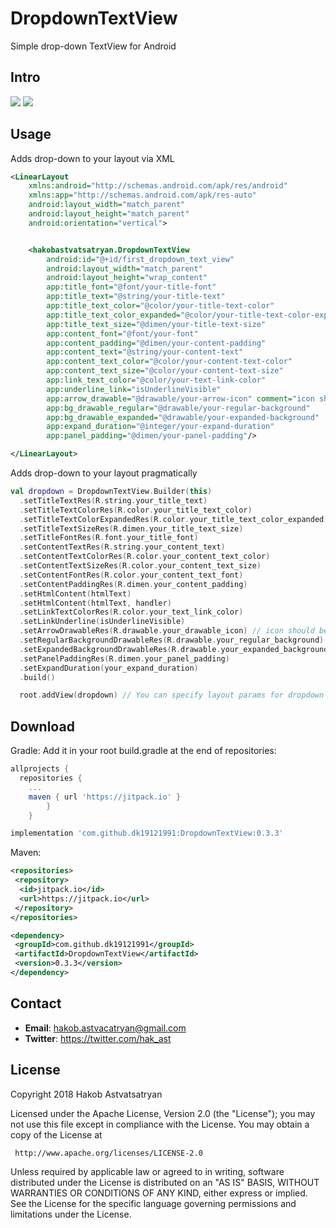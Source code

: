 # DropdownTextView
Simple drop-down TextView for Android

## Intro

![](example-screens/example-1.gif)
![](example-screens/example-2.gif)

## Usage

Adds drop-down to your layout via XML

```xml
<LinearLayout
    xmlns:android="http://schemas.android.com/apk/res/android"
    xmlns:app="http://schemas.android.com/apk/res-auto"
    android:layout_width="match_parent"
    android:layout_height="match_parent"
    android:orientation="vertical">


    <hakobastvatsatryan.DropdownTextView
        android:id="@+id/first_dropdown_text_view"
        android:layout_width="match_parent"
        android:layout_height="wrap_content"
        app:title_font="@font/your-title-font"
        app:title_text="@string/your-title-text"
        app:title_text_color="@color/your-title-text-color"
        app:title_text_color_expanded="@color/your-title-text-color-expanded"
        app:title_text_size="@dimen/your-title-text-size"
        app:content_font="@font/your-font"
        app:content_padding="@dimen/your-content-padding"
        app:content_text="@string/your-content-text"
        app:content_text_color="@color/your-content-text-color"
        app:content_text_size="@color/your-content-text-size"
        app:link_text_color="@color/your-text-link-color"
        app:underline_link="isUnderlineVisible"
        app:arrow_drawable="@drawable/your-arrow-icon" comment="icon should be faced to the right"
        app:bg_drawable_regular="@drawable/your-regular-background"
        app:bg_drawable_expanded="@drawable/your-expanded-background"
        app:expand_duration="@integer/your-expand-duration"
        app:panel_padding="@dimen/your-panel-padding"/>

</LinearLayout>
```

Adds drop-down to your layout pragmatically

```kotlin
val dropdown = DropdownTextView.Builder(this)
  .setTitleTextRes(R.string.your_title_text)
  .setTitleTextColorRes(R.color.your_title_text_color)
  .setTitleTextColorExpandedRes(R.color.your_title_text_color_expanded)
  .setTitleTextSizeRes(R.dimen.your_title_text_size)
  .setTitleFontRes(R.font.your_title_font)
  .setContentTextRes(R.string.your_content_text)
  .setContentTextColorRes(R.color.your_content_text_color)
  .setContentTextSizeRes(R.color.your_content_text_size)
  .setContentFontRes(R.color.your_content_text_font)
  .setContentPaddingRes(R.dimen.your_content_padding)
  .setHtmlContent(htmlText)
  .setHtmlContent(htmlText, handler)
  .setLinkTextColorRes(R.color.your_text_link_color)
  .setLinkUnderline(isUnderlineVisible)
  .setArrowDrawableRes(R.drawable.your_drawable_icon) // icon should be faced to the right
  .setRegularBackgroundDrawableRes(R.drawable.your_regular_background)
  .setExpandedBackgroundDrawableRes(R.drawable.your_expanded_background)
  .setPanelPaddingRes(R.dimen.your_panel_padding)
  .setExpandDuration(your_expand_duration)
  .build()

  root.addView(dropdown) // You can specify layout params for dropdown
```

## Download
Gradle:
Add it in your root build.gradle at the end of repositories:
```groovy
allprojects {
  repositories {
	...
	maven { url 'https://jitpack.io' }
		}
	}
```
```groovy
implementation 'com.github.dk19121991:DropdownTextView:0.3.3'
```
Maven:
```xml
<repositories>
 <repository>
  <id>jitpack.io</id>
  <url>https://jitpack.io</url>
 </repository>
</repositories>
```
```xml
<dependency>
 <groupId>com.github.dk19121991</groupId>
 <artifactId>DropdownTextView</artifactId>
 <version>0.3.3</version>
</dependency>
```

## Contact

- **Email**: hakob.astvacatryan@gmail.com
- **Twitter**: https://twitter.com/hak_ast

## License

 Copyright 2018 Hakob Astvatsatryan

   Licensed under the Apache License, Version 2.0 (the "License");
   you may not use this file except in compliance with the License.
   You may obtain a copy of the License at

     http://www.apache.org/licenses/LICENSE-2.0

   Unless required by applicable law or agreed to in writing, software
   distributed under the License is distributed on an "AS IS" BASIS,
   WITHOUT WARRANTIES OR CONDITIONS OF ANY KIND, either express or implied.
   See the License for the specific language governing permissions and
   limitations under the License.
